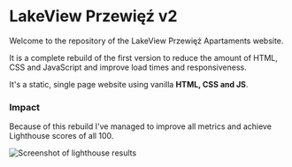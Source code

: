 # LakeView Przewięź v2

Welcome to the repository of the LakeView Przewięź Apartaments website.

It is a complete rebuild of the first version to reduce the amount of HTML, CSS and JavaScript and improve load times and responsiveness.

It's a static, single page website using vanilla **HTML, CSS and JS**.

### Impact

Because of this rebuild I've managed to improve all metrics and achieve Lighthouse scores of all 100.

![Screenshot of lighthouse results](https://www.dropbox.com/s/raw/feuaq9dhhnstuh6/lighthouse_result.png)
